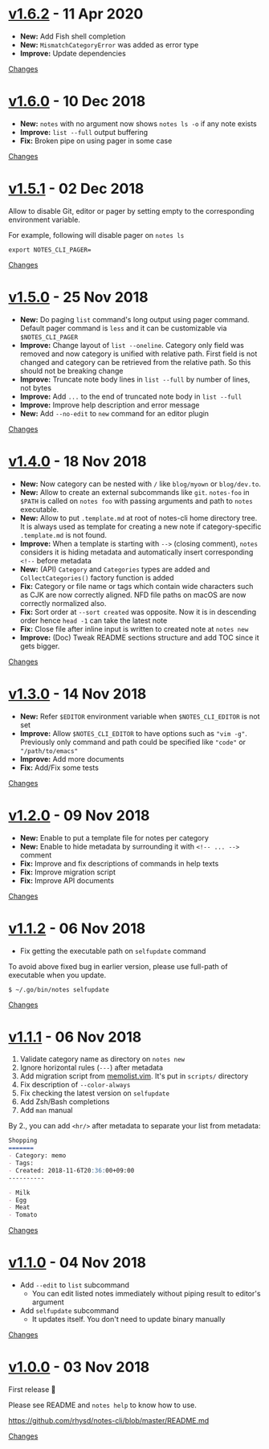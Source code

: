 <a name="v1.6.2"></a>
# [v1.6.2](https://github.com/rhysd/notes-cli/releases/tag/v1.6.2) - 11 Apr 2020

- **New:** Add Fish shell completion
- **New:** `MismatchCategoryError` was added as error type
- **Improve:** Update dependencies

[Changes][v1.6.2]


<a name="v1.6.0"></a>
# [v1.6.0](https://github.com/rhysd/notes-cli/releases/tag/v1.6.0) - 10 Dec 2018

- **New:** `notes` with no argument now shows `notes ls -o` if any note exists
- **Improve:** `list --full` output buffering
- **Fix:** Broken pipe on using pager in some case

[Changes][v1.6.0]


<a name="v1.5.1"></a>
# [v1.5.1](https://github.com/rhysd/notes-cli/releases/tag/v1.5.1) - 02 Dec 2018

Allow to disable Git, editor or pager by setting empty to the corresponding environment variable.

For example, following will disable pager on `notes ls`

```
export NOTES_CLI_PAGER=
```

[Changes][v1.5.1]


<a name="v1.5.0"></a>
# [v1.5.0](https://github.com/rhysd/notes-cli/releases/tag/v1.5.0) - 25 Nov 2018

- **New:** Do paging `list` command's long output using pager command. Default pager command is `less` and it can be customizable via `$NOTES_CLI_PAGER`
- **Improve:** Change layout of `list --oneline`. Category only field was removed and now category is unified with relative path. First field is not changed and category can be retrieved from the relative path. So this should not be breaking change
- **Improve:** Truncate note body lines in `list --full` by number of lines, not bytes
- **Improve:** Add `...` to the end of truncated note body in `list --full`
- **Improve:** Improve help description and error message
- **New:** Add `--no-edit` to `new` command for an editor plugin

[Changes][v1.5.0]


<a name="v1.4.0"></a>
# [v1.4.0](https://github.com/rhysd/notes-cli/releases/tag/v1.4.0) - 18 Nov 2018

- **New:** Now category can be nested with `/` like `blog/myown` or `blog/dev.to`.
- **New:** Allow to create an external subcommands like `git`. `notes-foo` in `$PATH` is called on `notes foo` with passing arguments and path to `notes` executable.
- **New:** Allow to put `.template.md` at root of notes-cli home directory tree. It is always used as template for creating a new note if category-specific `.template.md` is not found.
- **Improve:** When a template is starting with `-->` (closing comment), `notes` considers it is hiding metadata and automatically insert corresponding `<!--` before metadata
- **New:** (API) `Category` and `Categories` types are added and `CollectCategories()` factory function is added
- **Fix:** Category or file name or tags which contain wide characters such as CJK are now correctly aligned. NFD file paths on macOS are now correctly normalized also.
- **Fix:** Sort order at `--sort created` was opposite. Now it is in descending order hence `head -1` can take the latest note
- **Fix:** Close file after inline input is written to created note at `notes new`
- **Improve:** (Doc) Tweak README sections structure and add TOC since it gets bigger.

[Changes][v1.4.0]


<a name="v1.3.0"></a>
# [v1.3.0](https://github.com/rhysd/notes-cli/releases/tag/v1.3.0) - 14 Nov 2018

- **New:** Refer `$EDITOR` environment variable when `$NOTES_CLI_EDITOR` is not set
- **Improve:** Allow `$NOTES_CLI_EDITOR` to have options such as `"vim -g"`. Previously only command and path could be specified like `"code"` or `"/path/to/emacs"`
- **Improve:** Add more documents
- **Fix:** Add/Fix some tests

[Changes][v1.3.0]


<a name="v1.2.0"></a>
# [v1.2.0](https://github.com/rhysd/notes-cli/releases/tag/v1.2.0) - 09 Nov 2018

- **New:** Enable to put a template file for notes per category
- **New:** Enable to hide metadata by surrounding it with `<!-- ... -->` comment
- **Fix:** Improve and fix descriptions of commands in help texts
- **Fix:** Improve migration script
- **Fix:** Improve API documents

[Changes][v1.2.0]


<a name="v1.1.2"></a>
# [v1.1.2](https://github.com/rhysd/notes-cli/releases/tag/v1.1.2) - 06 Nov 2018

- Fix getting the executable path on `selfupdate` command

To avoid above fixed bug in earlier version, please use full-path of executable when you update.

```
$ ~/.go/bin/notes selfupdate
```

[Changes][v1.1.2]


<a name="v1.1.1"></a>
# [v1.1.1](https://github.com/rhysd/notes-cli/releases/tag/v1.1.1) - 06 Nov 2018

1. Validate category name as directory on `notes new`
2. Ignore horizontal rules (`---`) after metadata
3. Add migration script from [memolist.vim](https://github.com/glidenote/memolist.vim). It's put in `scripts/` directory
4. Fix description of `--color-always`
5. Fix checking the latest version on `selfupdate`
6. Add Zsh/Bash completions
7. Add `man` manual

By 2., you can add `<hr/>` after metadata to separate your list from metadata:

```markdown
Shopping
=======
- Category: memo
- Tags:
- Created: 2018-11-6T20:36:00+09:00
----------

- Milk
- Egg
- Meat
- Tomato
```

[Changes][v1.1.1]


<a name="v1.1.0"></a>
# [v1.1.0](https://github.com/rhysd/notes-cli/releases/tag/v1.1.0) - 04 Nov 2018

- Add `--edit` to `list` subcommand
  - You can edit listed notes immediately without piping result to editor's argument
- Add `selfupdate` subcommand
  - It updates itself. You don't need to update binary manually

[Changes][v1.1.0]


<a name="v1.0.0"></a>
# [v1.0.0](https://github.com/rhysd/notes-cli/releases/tag/v1.0.0) - 03 Nov 2018

First release :tada:

Please see README and `notes help` to know how to use.

https://github.com/rhysd/notes-cli/blob/master/README.md

[Changes][v1.0.0]


[v1.6.2]: https://github.com/rhysd/notes-cli/compare/v1.6.0...v1.6.2
[v1.6.0]: https://github.com/rhysd/notes-cli/compare/v1.5.1...v1.6.0
[v1.5.1]: https://github.com/rhysd/notes-cli/compare/v1.5.0...v1.5.1
[v1.5.0]: https://github.com/rhysd/notes-cli/compare/v1.4.0...v1.5.0
[v1.4.0]: https://github.com/rhysd/notes-cli/compare/v1.3.0...v1.4.0
[v1.3.0]: https://github.com/rhysd/notes-cli/compare/v1.2.0...v1.3.0
[v1.2.0]: https://github.com/rhysd/notes-cli/compare/v1.1.2...v1.2.0
[v1.1.2]: https://github.com/rhysd/notes-cli/compare/v1.1.1...v1.1.2
[v1.1.1]: https://github.com/rhysd/notes-cli/compare/v1.1.0...v1.1.1
[v1.1.0]: https://github.com/rhysd/notes-cli/compare/v1.0.0...v1.1.0
[v1.0.0]: https://github.com/rhysd/notes-cli/tree/v1.0.0

 <!-- Generated by changelog-from-release -->
